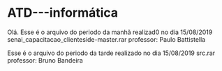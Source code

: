 # ATD---informática

Olá.
Esse é o arquivo do periodo da manhã realizad0 no dia 15/08/2019 <br> 
senai_capacitacao_clienteside-master.rar
professor: Paulo Battistella

Esse é o arquivo do periodo da tarde realizado no dia 15/08/2019
src.rar
professor: Bruno Bandeira
